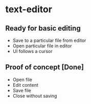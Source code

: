 # text-editor


## Ready for basic editing
 * Save to a particular file from editor
 * Open particular file in editor
 * UI follows a cursor


## Proof of concept [Done]
 * Open file
 * Edit content
 * Save file
 * Close without saving
